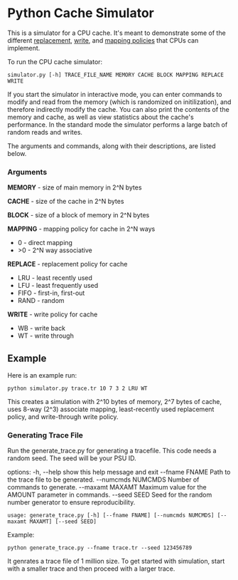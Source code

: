 # Python Cache Simulator

This is a simulator for a CPU cache. It's
meant to demonstrate some of the different
[replacement](https://en.wikipedia.org/wiki/CPU_cache#Replacement_policies),
[write](https://en.wikipedia.org/wiki/CPU_cache#Write_policies), and [mapping
policies](https://en.wikipedia.org/wiki/CPU_cache#Associativity) that CPUs can
implement.


To run the CPU cache simulator:

    simulator.py [-h] TRACE_FILE_NAME MEMORY CACHE BLOCK MAPPING REPLACE WRITE


If you start the simulator in interactive mode, you can enter commands to modify and read from the
memory (which is randomized on initilization), and therefore indirectly modify
the cache. You can also print the contents of the memory and cache, as well as
view statistics about the cache's performance. In the standard mode the simulator performs a large batch of random reads and writes.

The arguments and commands, along with their descriptions, are listed below.


### Arguments

**MEMORY** - size of main memory in 2^N bytes

**CACHE** - size of the cache in 2^N bytes

**BLOCK** - size of a block of memory in 2^N bytes

**MAPPING** - mapping policy for cache in 2^N ways
*   0 - direct mapping
*   \>0 - 2^N way associative

**REPLACE** - replacement policy for cache
*   LRU - least recently used
*   LFU - least frequently used
*   FIFO - first-in, first-out
*   RAND - random

**WRITE** - write policy for cache
*   WB - write back
*   WT - write through

## Example

Here is an example run:

    python simulator.py trace.tr 10 7 3 2 LRU WT

This creates a simulation with 2^10 bytes of memory, 2^7 bytes of cache, uses
8-way (2^3) associate mapping, least-recently used replacement policy, and
write-through write policy.

### Generating Trace File

Run the generate_trace.py for generating a tracefile. This code needs a random seed. The seed will be your PSU ID.

options:
  -h, --help         show this help message and exit
  --fname FNAME      Path to the trace file to be generated.
  --numcmds NUMCMDS  Number of commands to generate.
  --maxamt MAXAMT    Maximum value for the AMOUNT parameter in commands.
  --seed SEED        Seed for the random number generator to ensure reproducibility.

    usage: generate_trace.py [-h] [--fname FNAME] [--numcmds NUMCMDS] [--maxamt MAXAMT] [--seed SEED]

Example:

    python generate_trace.py --fname trace.tr --seed 123456789

It genrates a trace file of 1 million size. To get started with simulation, start with a smaller trace and then proceed with a larger trace. 
